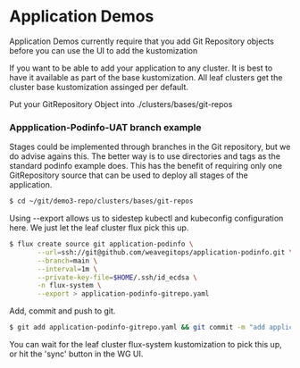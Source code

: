 # Application Demos

Application Demos currently require that you add Git Repository objects before you can use the UI to add the kustomization

If you want to be able to add your application to any cluster. It is best to have it available as part of the base kustomization. All leaf clusters get the cluster base kustomization assinged per default. 

Put your GitRepository Object into ./clusters/bases/git-repos

### Appplication-Podinfo-UAT branch example 

Stages could be implemented through branches in the Git repository, but we do advise agains this. The better way is to use directories and tags as the standard podinfo example does. This has the benefit of requiring only one GitRepository source that can be used to deploy all stages of the application.

```bash
$ cd ~/git/demo3-repo/clusters/bases/git-repos
```

Using --export allows us to sidestep kubectl and kubeconfig configuration here. We just let the leaf cluster flux pick this up.

```bash
$ flux create source git application-podinfo \
       --url=ssh://git@github.com/weavegitops/application-podinfo.git \
       --branch=main \
       --interval=1m \
       --private-key-file=$HOME/.ssh/id_ecdsa \
       -n flux-system \
       --export > application-podinfo-gitrepo.yaml
```

Add, commit and push to git.

```bash
$ git add application-podinfo-gitrepo.yaml && git commit -m "add application-podinfo-gitrepo.yaml' && git push
```

You can wait for the leaf cluster flux-system kustomization to pick this up, or hit the 'sync' button in the WG UI.
